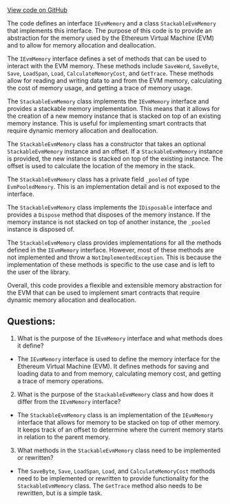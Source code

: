 [View code on GitHub](https://github.com/nethermindeth/nethermind/Nethermind.Evm/IEvmMemory.cs)

The code defines an interface `IEvmMemory` and a class `StackableEvmMemory` that implements this interface. The purpose of this code is to provide an abstraction for the memory used by the Ethereum Virtual Machine (EVM) and to allow for memory allocation and deallocation.

The `IEvmMemory` interface defines a set of methods that can be used to interact with the EVM memory. These methods include `SaveWord`, `SaveByte`, `Save`, `LoadSpan`, `Load`, `CalculateMemoryCost`, and `GetTrace`. These methods allow for reading and writing data to and from the EVM memory, calculating the cost of memory usage, and getting a trace of memory usage.

The `StackableEvmMemory` class implements the `IEvmMemory` interface and provides a stackable memory implementation. This means that it allows for the creation of a new memory instance that is stacked on top of an existing memory instance. This is useful for implementing smart contracts that require dynamic memory allocation and deallocation.

The `StackableEvmMemory` class has a constructor that takes an optional `StackableEvmMemory` instance and an offset. If a `StackableEvmMemory` instance is provided, the new instance is stacked on top of the existing instance. The offset is used to calculate the location of the memory in the stack.

The `StackableEvmMemory` class has a private field `_pooled` of type `EvmPooledMemory`. This is an implementation detail and is not exposed to the interface.

The `StackableEvmMemory` class implements the `IDisposable` interface and provides a `Dispose` method that disposes of the memory instance. If the memory instance is not stacked on top of another instance, the `_pooled` instance is disposed of.

The `StackableEvmMemory` class provides implementations for all the methods defined in the `IEvmMemory` interface. However, most of these methods are not implemented and throw a `NotImplementedException`. This is because the implementation of these methods is specific to the use case and is left to the user of the library.

Overall, this code provides a flexible and extensible memory abstraction for the EVM that can be used to implement smart contracts that require dynamic memory allocation and deallocation.
## Questions: 
 1. What is the purpose of the `IEvmMemory` interface and what methods does it define?
- The `IEvmMemory` interface is used to define the memory interface for the Ethereum Virtual Machine (EVM). It defines methods for saving and loading data to and from memory, calculating memory cost, and getting a trace of memory operations.

2. What is the purpose of the `StackableEvmMemory` class and how does it differ from the `IEvmMemory` interface?
- The `StackableEvmMemory` class is an implementation of the `IEvmMemory` interface that allows for memory to be stacked on top of other memory. It keeps track of an offset to determine where the current memory starts in relation to the parent memory. 

3. What methods in the `StackableEvmMemory` class need to be implemented or rewritten?
- The `SaveByte`, `Save`, `LoadSpan`, `Load`, and `CalculateMemoryCost` methods need to be implemented or rewritten to provide functionality for the `StackableEvmMemory` class. The `GetTrace` method also needs to be rewritten, but is a simple task.
